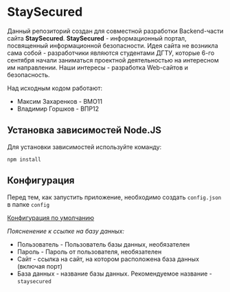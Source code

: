 # StaySecured

Данный репозиторий создан для совместной разработки Backend-части сайта **StaySecured**.
**StaySecured** - информационный портал, посвященный информационной безопасности. Идея сайта не возникла сама собой - разработчики являются студентами ДГТУ, которые 6-го сентября начали заниматься проектной деятельностью на интересном им направлении. Наши интересы - разработка Web-сайтов и безопасность.

Над исходным кодом работают:

- Максим Захаренков - ВМО11
- Владимир Горшков - ВПР12

## Установка зависимостей Node.JS

Для установки зависимостей используйте команду:

```
npm install
```

## Конфигурация

Перед тем, как запустить приложение, необходимо создать `config.json` в папке `config`

[Конфигурация по умолчанию](config/config_default.json)

_Поясненение к ссылке на базу данных:_

- Пользователь - Пользователь базы данных, необязателен
- Пароль - Пароль от пользователя, необязателен
- Сайт - ссылка на сайт, на котором расположена база данных (включая порт)
- База данных - название базы данных. Рекомендуемое название - `staysecured`

